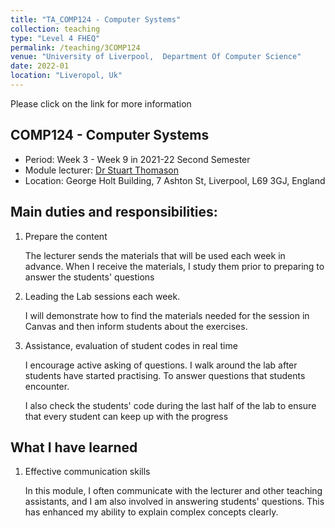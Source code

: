 ```yaml
---
title: "TA_COMP124 - Computer Systems"
collection: teaching
type: "Level 4 FHEQ"
permalink: /teaching/3COMP124
venue: "University of Liverpool,  Department Of Computer Science"
date: 2022-01
location: "Liveropol, Uk"
---
```

Please click on the link for more information

## COMP124 - Computer Systems

- Period: Week 3 - Week 9 in 2021-22 Second Semester
- Module  lecturer: [Dr Stuart Thomason](https://www.liverpool.ac.uk/computer-science/staff/stuart-thomason/)
- Location: George Holt Building, 7 Ashton St, Liverpool, L69 3GJ, England

## Main duties and responsibilities:

1. Prepare the content

   The lecturer sends the materials that will be used each week in advance. When I receive the materials, I study them prior to preparing to answer the students' questions

2. Leading the Lab sessions each week.

   I will demonstrate how to find the materials needed for the session in Canvas and then inform students about the exercises.

3. Assistance, evaluation of student codes in real time

   I encourage active asking of questions. I walk around the lab after students have started practising. To answer questions that students encounter.

   I also check the students' code during the last half of the lab to ensure that every student can keep up with the progress

## What I have learned

1. Effective communication skills

   In this module, I often communicate with the lecturer and other teaching assistants, and I am also involved in answering students' questions. This has enhanced my ability to explain complex concepts clearly.
